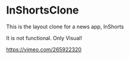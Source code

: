 # InShortsClone
This is the layout clone for a news app, InShorts

It is not functional. Only Visual!

https://vimeo.com/265922320
